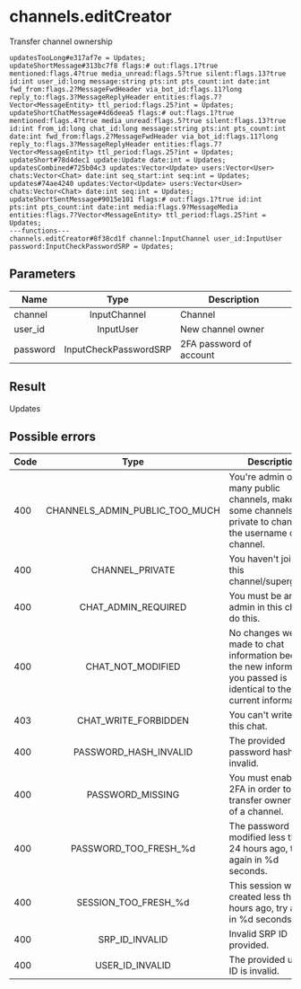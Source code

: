 # channels.editCreator
Transfer channel ownership

```
updatesTooLong#e317af7e = Updates;
updateShortMessage#313bc7f8 flags:# out:flags.1?true mentioned:flags.4?true media_unread:flags.5?true silent:flags.13?true id:int user_id:long message:string pts:int pts_count:int date:int fwd_from:flags.2?MessageFwdHeader via_bot_id:flags.11?long reply_to:flags.3?MessageReplyHeader entities:flags.7?Vector<MessageEntity> ttl_period:flags.25?int = Updates;
updateShortChatMessage#4d6deea5 flags:# out:flags.1?true mentioned:flags.4?true media_unread:flags.5?true silent:flags.13?true id:int from_id:long chat_id:long message:string pts:int pts_count:int date:int fwd_from:flags.2?MessageFwdHeader via_bot_id:flags.11?long reply_to:flags.3?MessageReplyHeader entities:flags.7?Vector<MessageEntity> ttl_period:flags.25?int = Updates;
updateShort#78d4dec1 update:Update date:int = Updates;
updatesCombined#725b04c3 updates:Vector<Update> users:Vector<User> chats:Vector<Chat> date:int seq_start:int seq:int = Updates;
updates#74ae4240 updates:Vector<Update> users:Vector<User> chats:Vector<Chat> date:int seq:int = Updates;
updateShortSentMessage#9015e101 flags:# out:flags.1?true id:int pts:int pts_count:int date:int media:flags.9?MessageMedia entities:flags.7?Vector<MessageEntity> ttl_period:flags.25?int = Updates;
---functions---
channels.editCreator#8f38cd1f channel:InputChannel user_id:InputUser password:InputCheckPasswordSRP = Updates;
```

## Parameters
| Name | Type | Description |
| ---- | :----: | ----------- |
| channel | InputChannel | Channel |
| user_id | InputUser | New channel owner |
| password | InputCheckPasswordSRP | 2FA password of account |


## Result
Updates

## Possible errors
| Code | Type | Description |
| ---- | :----: | ----------- |
| 400 | CHANNELS_ADMIN_PUBLIC_TOO_MUCH | You're admin of too many public channels, make some channels private to change the username of this channel. |
| 400 | CHANNEL_PRIVATE | You haven't joined this channel/supergroup. |
| 400 | CHAT_ADMIN_REQUIRED | You must be an admin in this chat to do this. |
| 400 | CHAT_NOT_MODIFIED | No changes were made to chat information because the new information you passed is identical to the current information. |
| 403 | CHAT_WRITE_FORBIDDEN | You can't write in this chat. |
| 400 | PASSWORD_HASH_INVALID | The provided password hash is invalid. |
| 400 | PASSWORD_MISSING | You must enable 2FA in order to transfer ownership of a channel. |
| 400 | PASSWORD_TOO_FRESH_%d | The password was modified less than 24 hours ago, try again in %d seconds. |
| 400 | SESSION_TOO_FRESH_%d | This session was created less than 24 hours ago, try again in %d seconds. |
| 400 | SRP_ID_INVALID | Invalid SRP ID provided. |
| 400 | USER_ID_INVALID | The provided user ID is invalid. |

